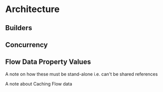 # Architecture

## Builders

## Concurrency

## Flow Data Property Values

A note on how these must be stand-alone i.e. can't be shared references

A note about Caching Flow data